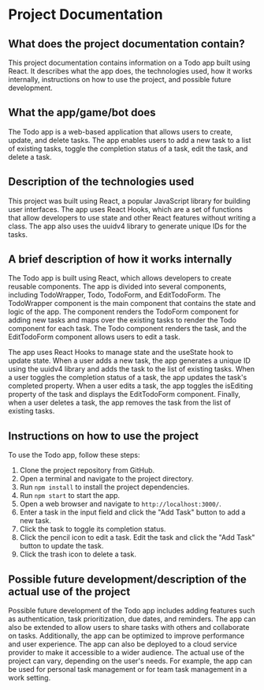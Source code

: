 # Project Documentation

## What does the project documentation contain?

This project documentation contains information on a Todo app built using React. It describes what the app does, the technologies used, how it works internally, instructions on how to use the project, and possible future development.

## What the app/game/bot does

The Todo app is a web-based application that allows users to create, update, and delete tasks. The app enables users to add a new task to a list of existing tasks, toggle the completion status of a task, edit the task, and delete a task.

## Description of the technologies used

This project was built using React, a popular JavaScript library for building user interfaces. The app uses React Hooks, which are a set of functions that allow developers to use state and other React features without writing a class. The app also uses the uuidv4 library to generate unique IDs for the tasks.

## A brief description of how it works internally

The Todo app is built using React, which allows developers to create reusable components. The app is divided into several components, including TodoWrapper, Todo, TodoForm, and EditTodoForm. The TodoWrapper component is the main component that contains the state and logic of the app. The component renders the TodoForm component for adding new tasks and maps over the existing tasks to render the Todo component for each task. The Todo component renders the task, and the EditTodoForm component allows users to edit a task.

The app uses React Hooks to manage state and the useState hook to update state. When a user adds a new task, the app generates a unique ID using the uuidv4 library and adds the task to the list of existing tasks. When a user toggles the completion status of a task, the app updates the task's completed property. When a user edits a task, the app toggles the isEditing property of the task and displays the EditTodoForm component. Finally, when a user deletes a task, the app removes the task from the list of existing tasks.

## Instructions on how to use the project

To use the Todo app, follow these steps:

1. Clone the project repository from GitHub.
2. Open a terminal and navigate to the project directory.
3. Run `npm install` to install the project dependencies.
4. Run `npm start` to start the app.
5. Open a web browser and navigate to `http://localhost:3000/`.
6. Enter a task in the input field and click the "Add Task" button to add a new task.
7. Click the task to toggle its completion status.
8. Click the pencil icon to edit a task. Edit the task and click the "Add Task" button to update the task.
9. Click the trash icon to delete a task.

## Possible future development/description of the actual use of the project

Possible future development of the Todo app includes adding features such as authentication, task prioritization, due dates, and reminders. The app can also be extended to allow users to share tasks with others and collaborate on tasks. Additionally, the app can be optimized to improve performance and user experience. The app can also be deployed to a cloud service provider to make it accessible to a wider audience. The actual use of the project can vary, depending on the user's needs. For example, the app can be used for personal task management or for team task management in a work setting.
